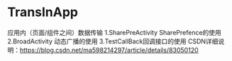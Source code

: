 # TransInApp
应用内（页面/组件之间）数据传输
1.SharePreActivity SharePrefence的使用
2.BroadActivity 动态广播的使用
3.TestCallBack回调接口的使用
CSDN详细说明：https://blog.csdn.net/ma598214297/article/details/83050120
